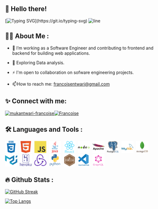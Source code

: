 ## 👋 Hello there! 
[![Typing SVG](https://readme-typing-svg.herokuapp.com?font=montserrat+Daughter&size=20&color=FFFFFF&lines=I+am+Mukantwari+Françoise;I'm+a+full+stack+engineer;Nice+to+have+you+here!;)](https://git.io/typing-svg)
![line](./img/line.gif)


## :woman_technologist: About Me :
- :telescope: I’m working as a Software Engineer and contributing to frontend and backend for building web applications.

- :seedling: Exploring Data analysis.

- :zap: I'm open to collaboration on sofware engineering projects.

- :mailbox:How to reach me: [francoisentwari@gmail.com](mailto:francoisentwari@gmail.com)


## ✨ Connect with me:
<a href="https://linkedin.com/in/mukantwari-francoise-6882921b5" target="blank"><img align="center" src="https://raw.githubusercontent.com/rahuldkjain/github-profile-readme-generator/master/src/images/icons/Social/linked-in-alt.svg" alt="mukantwari-francoise" height="30" width="40" /></a><a href="https://github.com/Francoise02" target="blank"><img align="center" src="https://raw.githubusercontent.com/rahuldkjain/github-profile-readme-generator/master/src/images/icons/Social/github.svg" alt="Francoise" height="30" width="40" /></a>




## :hammer_and_wrench: Languages and Tools :
<div>
  <img src="https://github.com/devicons/devicon/blob/master/icons/css3/css3-plain-wordmark.svg"  title="CSS3" alt="CSS" width="40" height="40"/>&nbsp;
  <img src="https://github.com/devicons/devicon/blob/master/icons/html5/html5-original.svg" title="HTML5" alt="HTML" width="40" height="40"/>&nbsp;
  <img src="https://github.com/devicons/devicon/blob/master/icons/javascript/javascript-original.svg" title="JavaScript" alt="JavaScript" width="40" height="40"/>&nbsp;
  <img src="https://github.com/devicons/devicon/blob/master/icons/java/java-original-wordmark.svg" title="Java" alt="Java" width="40" height="40"/>&nbsp;
  <img src="https://github.com/devicons/devicon/blob/master/icons/react/react-original-wordmark.svg" title="React" alt="React" width="40" height="40"/>&nbsp;
  <img src="https://github.com/devicons/devicon/blob/master/icons/nodejs/nodejs-original-wordmark.svg" title="NodeJS" alt="NodeJS" width="40" height="40"/>&nbsp;
  <img src="https://github.com/devicons/devicon/blob/master/icons/apache/apache-original-wordmark.svg" title="Apache" alt="NodeJS" width="40" height="40"/>&nbsp;
  <img src="https://github.com/devicons/devicon/blob/master/icons/postgresql/postgresql-original-wordmark.svg" title="PostgreSQL" alt="Spring" width="40" height="40"/>&nbsp;
  <img src="https://github.com/devicons/devicon/blob/master/icons/mysql/mysql-original-wordmark.svg" title="MySQL"  alt="MySQL" width="40" height="40"/>&nbsp;
  <img src="https://github.com/devicons/devicon/blob/master/icons/mongodb/mongodb-original-wordmark.svg" title="MongoDB"  alt="MySQL" width="40" height="40"/>&nbsp;
  <img src="https://github.com/devicons/devicon/blob/master/icons/materialui/materialui-original.svg" title="Material UI" alt="Material UI" width="40" height="40"/>&nbsp;
  <img src="https://github.com/devicons/devicon/blob/master/icons/heroku/heroku-original-wordmark.svg" title="Heroku" alt="Heroku" width="40" height="40"/>&nbsp;
  <img src="https://github.com/devicons/devicon/blob/master/icons/redux/redux-original.svg" title="Redux" alt="Redux " width="40" height="40"/>&nbsp;
  <img src="https://github.com/devicons/devicon/blob/master/icons/python/python-original-wordmark.svg" title="Python" alt="Python" width="40" height="40"/>&nbsp;
  <img src="https://github.com/devicons/devicon/blob/master/icons/mocha/mocha-plain.svg" title="Mocha"  alt="Mocha" width="40" height="40"/>&nbsp;
  <img src="https://github.com/devicons/devicon/blob/master/icons/vscode/vscode-original-wordmark.svg" title="Vscode" alt="AWS" width="40" height="40"/>&nbsp;
  <img src="https://github.com/devicons/devicon/blob/master/icons/graphql/graphql-plain-wordmark.svg" title="GraphQL" alt="GraphQL" width="40" height="40"/>
</div>




## :fire: Github Stats :
[![GitHub Streak](http://github-readme-streak-stats.herokuapp.com?user=Francoise02&theme=dark&background=000000)](https://git.io/streak-stats) 

[![Top Langs](https://github-readme-stats.vercel.app/api/top-langs/?username=Francoise02&layout=compact&theme=vision-friendly-dark)](https://github.com/anuraghazra/github-readme-stats)




  
